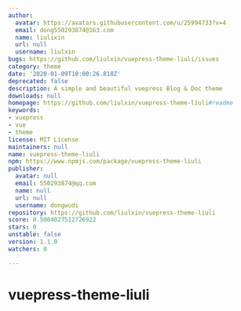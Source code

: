 ```yaml
---
author:
  avatar: https://avatars.githubusercontent.com/u/25994733?v=4
  email: dong550293874@163.com
  name: liulixin
  url: null
  username: liulxin
bugs: https://github.com/liulxin/vuepress-theme-liuli/issues
category: theme
date: '2020-01-09T10:00:26.818Z'
deprecated: false
description: A simple and beautiful vuepress Blog & Doc theme
downloads: null
homepage: https://github.com/liulxin/vuepress-theme-liuli#readme
keywords:
- vuepress
- vue
- theme
license: MIT License
maintainers: null
name: vuepress-theme-liuli
npm: https://www.npmjs.com/package/vuepress-theme-liuli
publisher:
  avatar: null
  email: 550293874@qq.com
  name: null
  url: null
  username: dongwudi
repository: https://github.com/liulxin/vuepress-theme-liuli
score: 0.5004027512726922
stars: 0
unstable: false
version: 1.1.0
watchers: 0

---
```


# vuepress-theme-liuli